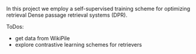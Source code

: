 In this project we employ a  self-supervised training scheme for optimizing retrieval Dense passage retrieval systems (DPR).

ToDos:
- get data from WikiPile
- explore contrastive learning schemes for retrievers